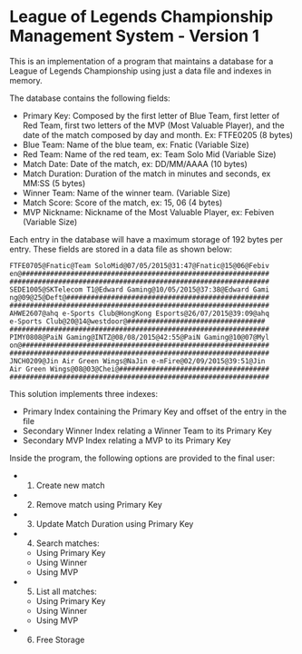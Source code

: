 # League of Legends Championship Management System - Version 1
This is an implementation of a program that maintains a database for a League of Legends Championship using just a data file and indexes in memory.

The database contains the following fields:

- Primary Key: Composed by the first letter of Blue Team, first letter of Red Team, first two letters of the MVP (Most Valuable Player), and the date of the match composed by day and month. Ex: FTFE0205 (8 bytes)
- Blue Team: Name of the blue team, ex: Fnatic (Variable Size)
- Red Team: Name of the red team, ex: Team Solo Mid (Variable Size)
- Match Date: Date of the match, ex: DD/MM/AAAA (10 bytes)
- Match Duration: Duration of the match in minutes and seconds, ex MM:SS (5 bytes)
- Winner Team: Name of the winner team. (Variable Size)
- Match Score: Score of the match, ex: 15, 06 (4 bytes) 
- MVP Nickname: Nickname of the Most Valuable Player, ex: Febiven (Variable Size)

Each entry in the database will have a maximum storage of 192 bytes per entry. These fields are stored in a data file as shown below:

```
FTFE0705@Fnatic@Team SoloMid@07/05/2015@31:47@Fnatic@15@06@Febiv
en@#############################################################
################################################################
SEDE1005@SKTelecom T1@Edward Gaming@10/05/2015@37:38@Edward Gami
ng@09@25@Deft@##################################################
################################################################
AHWE2607@ahq e-Sports Club@HongKong Esports@26/07/2015@39:09@ahq
e-Sports Club@20@14@westdoor@##################################
################################################################
PIMY0808@PaiN Gaming@INTZ@08/08/2015@42:55@PaiN Gaming@10@07@Myl
on@#############################################################
################################################################
JNCH0209@Jin Air Green Wings@NaJin e-mFire@02/09/2015@39:51@Jin
Air Green Wings@08@03@Chei@#####################################
################################################################
```

This solution implements three indexes:
- Primary Index containing the Primary Key and offset of the entry in the file
- Secondary Winner Index relating a Winner Team to its Primary Key
- Secondary MVP Index relating a MVP to its Primary Key

Inside the program, the following options are provided to the final user:
- 1. Create new match
- 2. Remove match using Primary Key
- 3. Update Match Duration using Primary Key 
- 4. Search matches:
  - Using Primary Key
  - Using Winner
  - Using MVP
- 5. List all matches:
  - Using Primary Key
  - Using Winner
  - Using MVP
- 6. Free Storage
